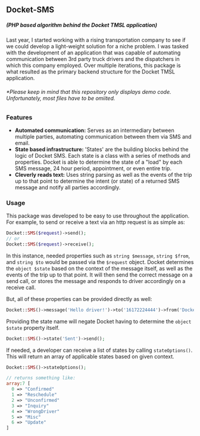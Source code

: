 ## Docket-SMS 
##### (PHP based algorithm behind the Docket TMSL application)
Last year, I started working with a rising transportation company to see if we could develop a light-weight solution for a niche problem. I was tasked with the development of an application that was capable of automating communication between 3rd party truck drivers and the dispatchers in which this company employed. Over multiple iterations, this package is what resulted as the primary backend structure for the Docket TMSL application.

###### *Please keep in mind that this repository only displays demo code. Unfortunately, most files have to be omiited. 

### Features
* **Automated communication:** Serves as an intermediary between multiple parties, automating communication between them via SMS and email.
* **State based infrastructure:** 'States' are the building blocks behind the logic of Docket SMS. Each state is a class with a series of methods and properties. Docket is able to determine the state of a "load" by each SMS message, 24 hour period, appointment, or even entire trip.
* **Cleverly reads text:** Uses string parsing as well as the events of the trip up to that point to determine the intent (or state) of a returned SMS message and notify all parties accordingly.

### Usage
This package was developed to be easy to use throughout the application. For example, to send or receive a text via an http request is as simple as:
```php
Docket::SMS($request)->send();
// or
Docket::SMS($request)->receive();
```
In this instance, needed properties such as `string $message`, `string $from`, and `string $to` would be passed via the `$request` object. Docket determines the `object $state` based on the context of the message itself, as well as the events of the trip up to that point. It will then send the correct message on a send call, or stores the message and responds to driver accordingly on a receive call. 

But, all of these properties can be provided directly as well:
```php
Docket::SMS()->message('Hello driver!')->to('16172224444')->from('Docket')->send();
```
Providing the state name will negate Docket having to determine the `object $state` property itself. 
```php
Docket::SMS()->state('Sent')->send();
```
If needed, a developer can receive a list of states by calling `stateOptions()`. This will return an array of applicable states based on given context.
```php
Docket::SMS()->stateOptions();

// returns something like:
array:7 [
  0 => "Confirmed"
  1 => "Reschedule"
  2 => "Unconfirmed"
  3 => "Inquiry"
  4 => "WrongDriver"
  5 => "Misc"
  6 => "Update"
]
```
